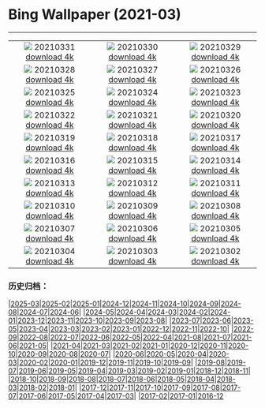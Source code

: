 # Bing Wallpaper (2021-03)
**************
| | | |
| :----: | :----: | :----: |
| ![](https://www.bing.com/th?id=OHR.RajaAmpat_EN-US7737563013_1920x1080.jpg) 20210331 [download 4k](https://www.bing.com/th?id=OHR.RajaAmpat_EN-US7737563013_UHD.jpg) | ![](https://www.bing.com/th?id=OHR.SwordFern_EN-US7523587413_1920x1080.jpg) 20210330 [download 4k](https://www.bing.com/th?id=OHR.SwordFern_EN-US7523587413_UHD.jpg) | ![](https://www.bing.com/th?id=OHR.Reynisfjara_EN-US7429542895_1920x1080.jpg) 20210329 [download 4k](https://www.bing.com/th?id=OHR.Reynisfjara_EN-US7429542895_UHD.jpg) |
| ![](https://www.bing.com/th?id=OHR.JeffersonCherries_EN-US7147255858_1920x1080.jpg) 20210328 [download 4k](https://www.bing.com/th?id=OHR.JeffersonCherries_EN-US7147255858_UHD.jpg) | ![](https://www.bing.com/th?id=OHR.MadHares_EN-US7045432576_1920x1080.jpg) 20210327 [download 4k](https://www.bing.com/th?id=OHR.MadHares_EN-US7045432576_UHD.jpg) | ![](https://www.bing.com/th?id=OHR.MTCradle_EN-US6777988781_1920x1080.jpg) 20210326 [download 4k](https://www.bing.com/th?id=OHR.MTCradle_EN-US6777988781_UHD.jpg) |
| ![](https://www.bing.com/th?id=OHR.GoldMine_EN-US9932494168_1920x1080.jpg) 20210325 [download 4k](https://www.bing.com/th?id=OHR.GoldMine_EN-US9932494168_UHD.jpg) | ![](https://www.bing.com/th?id=OHR.HumpbackMom_EN-US9862782184_1920x1080.jpg) 20210324 [download 4k](https://www.bing.com/th?id=OHR.HumpbackMom_EN-US9862782184_UHD.jpg) | ![](https://www.bing.com/th?id=OHR.LoftedMadagascar_EN-US9720623596_1920x1080.jpg) 20210323 [download 4k](https://www.bing.com/th?id=OHR.LoftedMadagascar_EN-US9720623596_UHD.jpg) |
| ![](https://www.bing.com/th?id=OHR.TuskegeeAirmen_EN-US9643365119_1920x1080.jpg) 20210322 [download 4k](https://www.bing.com/th?id=OHR.TuskegeeAirmen_EN-US9643365119_UHD.jpg) | ![](https://www.bing.com/th?id=OHR.HallesWood_EN-US9545891830_1920x1080.jpg) 20210321 [download 4k](https://www.bing.com/th?id=OHR.HallesWood_EN-US9545891830_UHD.jpg) | ![](https://www.bing.com/th?id=OHR.ParnidisSundial_EN-US9491593439_1920x1080.jpg) 20210320 [download 4k](https://www.bing.com/th?id=OHR.ParnidisSundial_EN-US9491593439_UHD.jpg) |
| ![](https://www.bing.com/th?id=OHR.MagneticIsland_EN-US9412695841_1920x1080.jpg) 20210319 [download 4k](https://www.bing.com/th?id=OHR.MagneticIsland_EN-US9412695841_UHD.jpg) | ![](https://www.bing.com/th?id=OHR.MtEtna_EN-US8761813954_1920x1080.jpg) 20210318 [download 4k](https://www.bing.com/th?id=OHR.MtEtna_EN-US8761813954_UHD.jpg) | ![](https://www.bing.com/th?id=OHR.Inisheer_EN-US8680602205_1920x1080.jpg) 20210317 [download 4k](https://www.bing.com/th?id=OHR.Inisheer_EN-US8680602205_UHD.jpg) |
| ![](https://www.bing.com/th?id=OHR.BifengxiaPanda_EN-US8585443782_1920x1080.jpg) 20210316 [download 4k](https://www.bing.com/th?id=OHR.BifengxiaPanda_EN-US8585443782_UHD.jpg) | ![](https://www.bing.com/th?id=OHR.MassapequaOwl_EN-US8469635086_1920x1080.jpg) 20210315 [download 4k](https://www.bing.com/th?id=OHR.MassapequaOwl_EN-US8469635086_UHD.jpg) | ![](https://www.bing.com/th?id=OHR.LyonAstronomical_EN-US8367377789_1920x1080.jpg) 20210314 [download 4k](https://www.bing.com/th?id=OHR.LyonAstronomical_EN-US8367377789_UHD.jpg) |
| ![](https://www.bing.com/th?id=OHR.Rhododendron_EN-US8246366006_1920x1080.jpg) 20210313 [download 4k](https://www.bing.com/th?id=OHR.Rhododendron_EN-US8246366006_UHD.jpg) | ![](https://www.bing.com/th?id=OHR.AztecNewYear_EN-US8147148173_1920x1080.jpg) 20210312 [download 4k](https://www.bing.com/th?id=OHR.AztecNewYear_EN-US8147148173_UHD.jpg) | ![](https://www.bing.com/th?id=OHR.CapePerpetua_EN-US1381606733_1920x1080.jpg) 20210311 [download 4k](https://www.bing.com/th?id=OHR.CapePerpetua_EN-US1381606733_UHD.jpg) |
| ![](https://www.bing.com/th?id=OHR.HarrietTubman_EN-US1054261891_1920x1080.jpg) 20210310 [download 4k](https://www.bing.com/th?id=OHR.HarrietTubman_EN-US1054261891_UHD.jpg) | ![](https://www.bing.com/th?id=OHR.RollingHills_EN-US0930573674_1920x1080.jpg) 20210309 [download 4k](https://www.bing.com/th?id=OHR.RollingHills_EN-US0930573674_UHD.jpg) | ![](https://www.bing.com/th?id=OHR.NotoriousRBG_EN-US0765557260_1920x1080.jpg) 20210308 [download 4k](https://www.bing.com/th?id=OHR.NotoriousRBG_EN-US0765557260_UHD.jpg) |
| ![](https://www.bing.com/th?id=OHR.Wakodahatchee_EN-US0593250314_1920x1080.jpg) 20210307 [download 4k](https://www.bing.com/th?id=OHR.Wakodahatchee_EN-US0593250314_UHD.jpg) | ![](https://www.bing.com/th?id=OHR.PadarIsland_EN-US0491336626_1920x1080.jpg) 20210306 [download 4k](https://www.bing.com/th?id=OHR.PadarIsland_EN-US0491336626_UHD.jpg) | ![](https://www.bing.com/th?id=OHR.MinasdeRioTinto_EN-US0408244151_1920x1080.jpg) 20210305 [download 4k](https://www.bing.com/th?id=OHR.MinasdeRioTinto_EN-US0408244151_UHD.jpg) |
| ![](https://www.bing.com/th?id=OHR.Comma_EN-US0289421685_1920x1080.jpg) 20210304 [download 4k](https://www.bing.com/th?id=OHR.Comma_EN-US0289421685_UHD.jpg) | ![](https://www.bing.com/th?id=OHR.WWDLions_EN-US0205102042_1920x1080.jpg) 20210303 [download 4k](https://www.bing.com/th?id=OHR.WWDLions_EN-US0205102042_UHD.jpg) | ![](https://www.bing.com/th?id=OHR.VolcanoLlaima_EN-US0109967122_1920x1080.jpg) 20210302 [download 4k](https://www.bing.com/th?id=OHR.VolcanoLlaima_EN-US0109967122_UHD.jpg) |

### 历史归档：

|[2025-03](/../2025-03/2025-03.md)|[2025-02](/../2025-02/2025-02.md)|[2025-01](/../2025-01/2025-01.md)|[2024-12](/../2024-12/2024-12.md)|[2024-11](/../2024-11/2024-11.md)|[2024-10](/../2024-10/2024-10.md)|[2024-09](/../2024-09/2024-09.md)|[2024-08](/../2024-08/2024-08.md)|[2024-07](/../2024-07/2024-07.md)|[2024-06](/../2024-06/2024-06.md)|
|[2024-05](/../2024-05/2024-05.md)|[2024-04](/../2024-04/2024-04.md)|[2024-03](/../2024-03/2024-03.md)|[2024-02](/../2024-02/2024-02.md)|[2024-01](/../2024-01/2024-01.md)|[2023-12](/../2023-12/2023-12.md)|[2023-11](/../2023-11/2023-11.md)|[2023-10](/../2023-10/2023-10.md)|[2023-09](/../2023-09/2023-09.md)|[2023-08](/../2023-08/2023-08.md)|
|[2023-07](/../2023-07/2023-07.md)|[2023-06](/../2023-06/2023-06.md)|[2023-05](/../2023-05/2023-05.md)|[2023-04](/../2023-04/2023-04.md)|[2023-03](/../2023-03/2023-03.md)|[2023-02](/../2023-02/2023-02.md)|[2023-01](/../2023-01/2023-01.md)|[2022-12](/../2022-12/2022-12.md)|[2022-11](/../2022-11/2022-11.md)|[2022-10](/../2022-10/2022-10.md)|
|[2022-09](/../2022-09/2022-09.md)|[2022-08](/../2022-08/2022-08.md)|[2022-07](/../2022-07/2022-07.md)|[2022-06](/../2022-06/2022-06.md)|[2022-05](/../2022-05/2022-05.md)|[2022-04](/../2022-04/2022-04.md)|[2021-08](/../2021-08/2021-08.md)|[2021-07](/../2021-07/2021-07.md)|[2021-06](/../2021-06/2021-06.md)|[2021-05](/../2021-05/2021-05.md)|
|[2021-04](/../2021-04/2021-04.md)|[2021-03](/2021-03.md)|[2021-02](/../2021-02/2021-02.md)|[2021-01](/../2021-01/2021-01.md)|[2020-12](/../2020-12/2020-12.md)|[2020-11](/../2020-11/2020-11.md)|[2020-10](/../2020-10/2020-10.md)|[2020-09](/../2020-09/2020-09.md)|[2020-08](/../2020-08/2020-08.md)|[2020-07](/../2020-07/2020-07.md)|
|[2020-06](/../2020-06/2020-06.md)|[2020-05](/../2020-05/2020-05.md)|[2020-04](/../2020-04/2020-04.md)|[2020-03](/../2020-03/2020-03.md)|[2020-02](/../2020-02/2020-02.md)|[2020-01](/../2020-01/2020-01.md)|[2019-12](/../2019-12/2019-12.md)|[2019-11](/../2019-11/2019-11.md)|[2019-10](/../2019-10/2019-10.md)|[2019-09](/../2019-09/2019-09.md)|
|[2019-08](/../2019-08/2019-08.md)|[2019-07](/../2019-07/2019-07.md)|[2019-06](/../2019-06/2019-06.md)|[2019-05](/../2019-05/2019-05.md)|[2019-04](/../2019-04/2019-04.md)|[2019-03](/../2019-03/2019-03.md)|[2019-02](/../2019-02/2019-02.md)|[2019-01](/../2019-01/2019-01.md)|[2018-12](/../2018-12/2018-12.md)|[2018-11](/../2018-11/2018-11.md)|
|[2018-10](/../2018-10/2018-10.md)|[2018-09](/../2018-09/2018-09.md)|[2018-08](/../2018-08/2018-08.md)|[2018-07](/../2018-07/2018-07.md)|[2018-06](/../2018-06/2018-06.md)|[2018-05](/../2018-05/2018-05.md)|[2018-04](/../2018-04/2018-04.md)|[2018-03](/../2018-03/2018-03.md)|[2018-02](/../2018-02/2018-02.md)|[2018-01](/../2018-01/2018-01.md)|
|[2017-12](/../2017-12/2017-12.md)|[2017-11](/../2017-11/2017-11.md)|[2017-10](/../2017-10/2017-10.md)|[2017-09](/../2017-09/2017-09.md)|[2017-08](/../2017-08/2017-08.md)|[2017-07](/../2017-07/2017-07.md)|[2017-06](/../2017-06/2017-06.md)|[2017-05](/../2017-05/2017-05.md)|[2017-04](/../2017-04/2017-04.md)|[2017-03](/../2017-03/2017-03.md)|
|[2017-02](/../2017-02/2017-02.md)|[2017-01](/../2017-01/2017-01.md)|[2016-12](/../2016-12/2016-12.md)